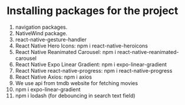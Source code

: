 # Installing packages for the project
1. navigation packages.
2. NativeWind package.
2. react-native-gesture-handler
3. React Native Hero Icons: npm i react-native-heroicons
4. React Native Reanimated Carousel: npm i react-native-reanimated-carousel
5. React Native Expo Linear Gradient: npm i expo-linear-gradient
6. React Native react-native-progress: npm i react-native-progress
7. React Native Axios: npm i axios
8. We use api from tmdb website for fetching movies
9. npm i expo-linear-gradient
10. npm i lodash (for debouncing in search text field)